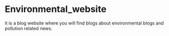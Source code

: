 # Environmental_website
it is a blog website where you will find blogs about environmental blogs and pollution related news.
